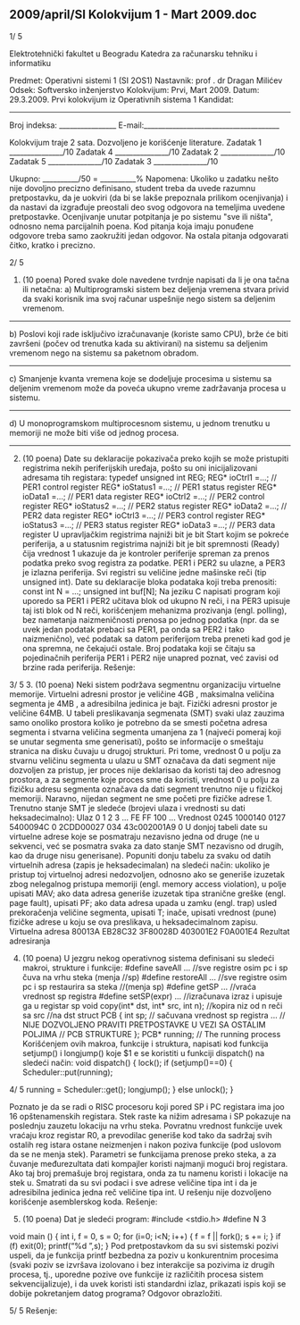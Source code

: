 2009/april/SI Kolokvijum 1 - Mart 2009.doc
--------------------------------------------------------------------------------


1/  5

Elektrotehnički fakultet u Beogradu
Katedra za računarsku tehniku i informatiku

Predmet: Operativni sistemi 1 (SI 2OS1)
Nastavnik: prof . dr Dragan Milićev
Odsek: Softversko inženjerstvo
Kolokvijum: Prvi,    Mart 2009.
Datum: 29.3.2009.
Prvi kolokvijum iz Operativnih sistema 1
Kandidat:
 _____________________________________________________________
Broj indeksa: ________________ E-mail:______________________________________

Kolokvijum traje 2 sata. Dozvoljeno je korišćenje literature.
Zadatak 1 _______________/10 Zadatak 4 _______________/10
Zadatak 2 _______________/10 Zadatak 5 _______________/10
Zadatak 3 _______________/10

Ukupno: __________/50 = __________%
Napomena: Ukoliko u zadatku nešto nije dovoljno precizno definisano, student treba da
uvede razumnu pretpostavku, da je uokviri (da bi se lakše prepoznala prilikom ocenjivanja) i
da nastavi da izgrađuje preostali deo svog odgovora na temeljima uvedene pretpostavke.
Ocenjivanje unutar potpitanja je po sistemu "sve ili ništa", odnosno nema parcijalnih poena.
Kod pitanja koja imaju ponuđene odgovore treba samo zaokružiti jedan odgovor. Na ostala
pitanja odgovarati čitko, kratko i precizno.


2/  5
1. (10 poena)
Pored svake dole navedene tvrdnje napisati da li je ona tačna ili netačna:
a)  Multiprogramski sistem bez deljenja vremena stvara privid da svaki korisnik ima svoj
računar uspešnije nego sistem sa deljenim vremenom.
____________________________________
b)  Poslovi koji rade isključivo izračunavanje (koriste samo CPU), brže će biti završeni (počev
od trenutka kada su aktivirani) na sistemu sa deljenim vremenom nego na sistemu sa
paketnom obradom.
____________________________________
c)  Smanjenje kvanta vremena koje se dodeljuje procesima u sistemu sa deljenim vremenom
može da poveća ukupno vreme zadržavanja procesa u sistemu.
____________________________________
d) U monoprogramskom multiprocesnom sistemu, u jednom trenutku u memoriji ne može biti
više od jednog procesa.
____________________________________
2. (10 poena)
Date su deklaracije pokazivača preko kojih se može pristupiti registrima nekih periferijskih
uređaja, pošto su oni inicijalizovani adresama tih registara:
typedef unsigned int REG;
REG* ioCtrl1 =...; // PER1 control register
REG* ioStatus1 =...; // PER1 status register
REG* ioData1 =...; // PER1 data register
REG* ioCtrl2 =...; // PER2 control register
REG* ioStatus2 =...; // PER2 status register
REG* ioData2 =...; // PER2 data register
REG* ioCtrl3 =...; // PER3 control register
REG* ioStatus3 =...; // PER3 status register
REG* ioData3 =...; // PER3 data register
U upravljačkim registrima najniži bit je bit Start kojim se pokreće periferija, a u statusnim
registrima najniži bit je bit spremnosti (Ready)  čija vrednost 1 ukazuje da je kontroler
periferije spreman za prenos podatka preko svog registra za podatke. PER1 i PER2 su ulazne,
a PER3 je izlazna periferija. Svi registri su veličine jedne mašinske reči (tip unsigned int).
Date su deklaracije bloka podataka koji treba prenositi:
const int N = ...;
unsigned int buf[N];
Na jeziku C napisati program koji uporedo sa PER1 i PER2 učitava blok od ukupno N reči, i
na PER3 upisuje taj isti blok od N reči, korišćenjem mehanizma prozivanja (engl. polling),
bez nametanja naizmeničnosti prenosa po jednog podatka (npr. da se uvek jedan podatak
prebaci sa PER1, pa onda sa PER2 i tako naizmenično), već podatak sa datom periferijom
treba preneti kad god je ona spremna, ne čekajući ostale. Broj podataka koji se čitaju sa
pojedinačnih periferija PER1 i PER2 nije unapred poznat, već zavisi od brzine rada periferija.
Rešenje:

3/  5
3. (10 poena)
Neki sistem podržava segmentnu organizaciju virtuelne memorije. Virtuelni adresni prostor je
veličine 4GB , maksimalna veličina segmenta je 4MB , a adresibilna jedinica je bajt. Fizički
adresni prostor je veličine 64MB. U tabeli preslikavanja segmenata (SMT) svaki ulaz zauzima
samo onoliko prostora koliko je potrebno da se smesti početna adresa segmenta i stvarna
veličina segmenta umanjena za 1 (najveći pomeraj koji se unutar segmenta sme generisati),
pošto se informacije o smeštaju stranica na disku čuvaju u drugoj strukturi. Pri tome, vrednost
0 u polju za stvarnu veličinu segmenta u ulazu u SMT označava da dati segment nije
dozvoljen za pristup, jer proces nije deklarisao da koristi taj deo adresnog prostora, a za
segmente koje proces sme da koristi, vrednost 0 u polju za fizičku adresu segmenta označava
da dati segment trenutno nije u fizičkoj memoriji. Naravno, nijedan segment ne sme početi
pre fizičke adrese 1.  Trenutno stanje SMT je sledeće (brojevi ulaza i vrednosti su dati
heksadecimalno):
Ulaz 0 1 2 3 ... FE FF 100 ...
Vrednost 0245 1000140 0127 5400094C 0 2CDD00027 034 43c002001A9 0
U donjoj tabeli date su virtuelne adrese koje se posmatraju nezavisno jedna od druge (ne u
sekvenci, već se posmatra svaka za dato stanje SMT nezavisno od drugih, kao da druge nisu
generisane).  Popuniti donju tabelu za svaku od datih virtuelnih adresa (zapis je
heksadecimalan)  na sledeći način:  ukoliko je pristup toj virtuelnoj adresi nedozvoljen,
odnosno ako se generiše izuzetak zbog nelegalnog pristupa memoriji (engl. memory access
violation), u polje upisati MAV; ako data adresa generiše izuzetak tipa stranične greške (engl.
page fault),  upisati PF; ako data adresa upada u zamku (engl. trap)  usled prekoračenja
veličine segmenta, upisati T; inače,  upisati vrednost (pune)  fizičke adrese u koju se ova
preslikava, u heksadecimalnom zapisu.
Virtuelna
adresa
80013A EB28C32 3F80028D 403001E2 F0A001E4
Rezultat
adresiranja


4. (10 poena)
U jezgru nekog operativnog sistema definisani su sledeći makroi, strukture i funkcije:
#define saveAll ... //sve registre osim pc i sp čuva na vrhu steka (menja
                    //sp)
#define restoreAll ... //sve registre osim pc i sp restaurira sa steka
                       //(menja sp)
#define getSP ... //vraća vrednost sp registra
#define setSP(expr) ... //izračunava izraz i upisuje ga u registar sp
void copy(int* dst, int* src, int n); //kopira niz od n reči sa src
                                      //na dst
struct PCB {
  int sp;   // sačuvana vrednost sp registra
  ...     // NIJE DOZVOLJENO PRAVITI PRETPOSTAVKE U VEZI SA OSTALIM POLJIMA
          // PCB STRUKTURE
};
PCB* running; // The running process
Korišćenjem ovih makroa,  funkcije i struktura,  napisati kod funkcija setjump()   i
longjump() koje $1 e se koristiti u funkciji dispatch() na sledeći način:
void dispatch() {
  lock();
  if (setjump()==0) {
    Scheduler::put(running);

4/  5
    running = Scheduler::get();
    longjump();
  } else unlock();
}

Poznato je da se radi o RISC procesoru koji pored SP i PC registara ima joo 16
opštenamenskih registara. Stek raste ka nižim adresama i SP pokazuje na poslednju zauzetu
lokaciju na vrhu steka. Povratnu vrednost funkcije uvek vraćaju kroz registar R0, a prevodilac
generiše kod tako da sadržaj svih ostalih reg istara ostane neizmenjen i nakon poziva funkcije
(pod uslovom da se ne menja stek). Parametri se funkcijama prenose preko steka, a za čuvanje
međurezultata dati kompajler koristi najmanji mogući broj registara. Ako taj broj premašuje
broj registara, onda za tu namenu koristi i lokacije na stek u. Smatrati da su svi podaci i sve
adrese veličine tipa
int i da je adresibilna jedinica jedna reč veličine tipa int. U rešenju nije
dozvoljeno korišćenje asemblerskog koda.
Rešenje:









5. (10 poena)
Dat je sledeći program:
#include <stdio.h>
#define N 3

void main () {
  int i, f = 0, s = 0;
  for (i=0; i<N; i++) {
    f = f || fork();
    s += i;
  }
  if (f) exit(0);
  printf(“%d ”,s);
}
Pod pretpostavkom da su svi sistemski pozivi uspeli, da je funkcija printf bezbedna za poziv
u konkurentnim procesima (svaki poziv se izvršava izolovano i bez interakcije sa pozivima iz
drugih procesa, tj., uporedne pozive ove funkcije iz različitih procesa sistem sekvencijalizuje),
i da uvek koristi isti standardni izlaz, prikazati ispis koji se dobije pokretanjem datog
programa? Odgovor obrazložiti.

5/  5
Rešenje:

